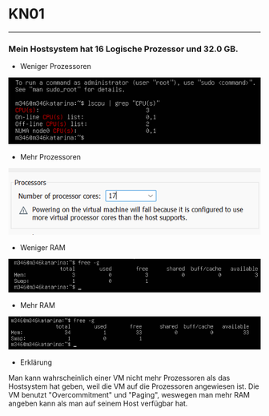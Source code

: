 # KN01

---

### Mein Hostsystem hat 16 Logische Prozessor und 32.0 GB.

- Weniger Prozessoren

![Aufgabe1](Screenshots/Prozessor1.png?raw=true)

- Mehr Prozessoren

![Aufgabe 2](Screenshots/Prozessor2.png)

- Weniger RAM

![Aufgabe 3](Screenshots/RAM1.png?raw=true)

- Mehr RAM

![Aufgabe 4](Screenshots/RAM2.png?raw=true)

- Erklärung

Man kann wahrscheinlich einer VM nicht mehr Prozessoren als das Hostsystem hat geben, weil die VM auf die Prozessoren angewiesen ist.
Die VM benutzt "Overcommitment" und "Paging", weswegen man mehr RAM angeben kann als man auf seinem Host verfügbar hat.

